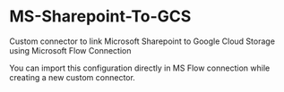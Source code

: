 # MS-Sharepoint-To-GCS
Custom connector to link Microsoft Sharepoint to Google Cloud Storage using Microsoft Flow Connection

You can import this configuration directly in MS Flow connection while creating a new custom connector.
